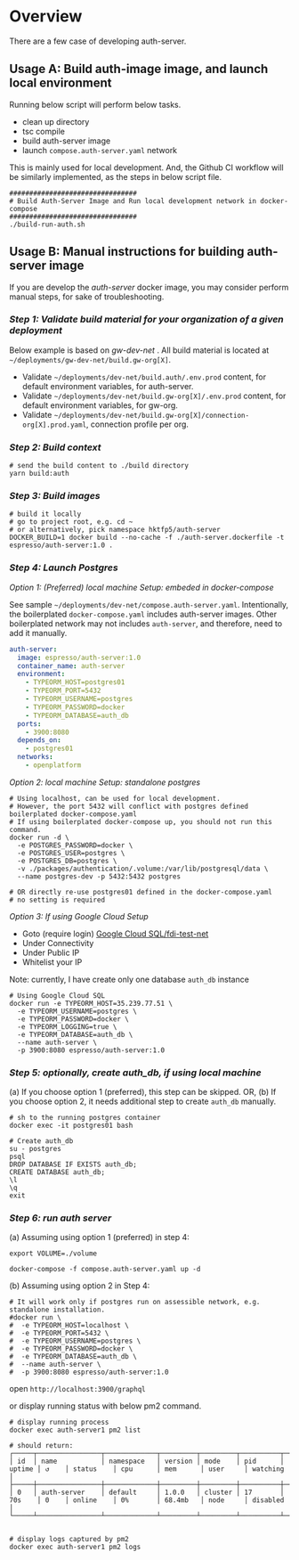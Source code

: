 # Overview

There are a few case of developing auth-server.

## Usage A: Build auth-image image, and launch local environment

Running below script will perform below tasks.

- clean up directory
- tsc compile
- build auth-server image
- launch `compose.auth-server.yaml` network

This is mainly used for local development. And, the Github CI workflow will be similarly implemented, as the
steps in below script file.

```shell script
################################
# Build Auth-Server Image and Run local development network in docker-compose
################################
./build-run-auth.sh
```

## Usage B: Manual instructions for building auth-server image

If you are develop the _auth-server_ docker image, you may consider perform manual steps, for sake of troubleshooting.

### _Step 1: Validate build material for your organization of a given deployment_

Below example is based on _gw-dev-net_ . All build material is located at `~/deployments/gw-dev-net/build.gw-org[X]`.

- Validate `~/deployments/dev-net/build.auth/.env.prod` content, for default environment variables, for auth-server.
- Validate `~/deployments/dev-net/build.gw-org[X]/.env.prod` content, for default environment variables, for gw-org.
- Validate `~/deployments/dev-net/build.gw-org[X]/connection-org[X].prod.yaml`, connection profile per org.

### _Step 2: Build context_

```shell script
# send the build content to ./build directory
yarn build:auth
```

### _Step 3: Build images_

```shell script
# build it locally
# go to project root, e.g. cd ~
# or alternatively, pick namespace hktfp5/auth-server
DOCKER_BUILD=1 docker build --no-cache -f ./auth-server.dockerfile -t espresso/auth-server:1.0 .
```

### _Step 4: Launch Postgres_

_Option 1: (Preferred) local machine Setup: embeded in docker-compose_

See sample `~/deployments/dev-net/compose.auth-server.yaml`. Intentionally, the boilerplated
`docker-compose.yaml` includes auth-server images. Other boilerplated network may not includes `auth-server`,
and therefore, need to add it manually.

```yaml
auth-server:
  image: espresso/auth-server:1.0
  container_name: auth-server
  environment:
    - TYPEORM_HOST=postgres01
    - TYPEORM_PORT=5432
    - TYPEORM_USERNAME=postgres
    - TYPEORM_PASSWORD=docker
    - TYPEORM_DATABASE=auth_db
  ports:
    - 3900:8080
  depends_on:
    - postgres01
  networks:
    - openplatform
```

_Option 2: local machine Setup: standalone postgres_

```shell script
# Using localhost, can be used for local development.
# However, the port 5432 will conflict with postgres defined boilerplated docker-compose.yaml
# If using boilerplated docker-compose up, you should not run this command.
docker run -d \
  -e POSTGRES_PASSWORD=docker \
  -e POSTGRES_USER=postgres \
  -e POSTGRES_DB=postgres \
  -v ./packages/authentication/.volume:/var/lib/postgresql/data \
  --name postgres-dev -p 5432:5432 postgres

# OR directly re-use postgres01 defined in the docker-compose.yaml
# no setting is required
```

_Option 3: If using Google Cloud Setup_

- Goto (require login) [Google Cloud SQL/fdi-test-net](https://console.cloud.google.com/sql/instances/fdi-test-net/connections?cloudshell=false&project=fdi-test-net)
- Under Connectivity
- Under Public IP
- Whitelist your IP

Note: currently, I have create only one database `auth_db` instance

```shell script
# Using Google Cloud SQL
docker run -e TYPEORM_HOST=35.239.77.51 \
  -e TYPEORM_USERNAME=postgres \
  -e TYPEORM_PASSWORD=docker \
  -e TYPEORM_LOGGING=true \
  -e TYPEORM_DATABASE=auth_db \
  --name auth-server \
  -p 3900:8080 espresso/auth-server:1.0
```

### _Step 5: optionally, create auth_db, if using local machine_

(a) If you choose option 1 (preferred), this step can be skipped. OR,
(b) If you choose option 2, it needs additional step to create `auth_db` manually.

```shell script
# sh to the running postgres container
docker exec -it postgres01 bash

# Create auth_db
su - postgres
psql
DROP DATABASE IF EXISTS auth_db;
CREATE DATABASE auth_db;
\l
\q
exit
```

### _Step 6: run auth server_

(a) Assuming using option 1 (preferred) in step 4:

```shell script
export VOLUME=./volume

docker-compose -f compose.auth-server.yaml up -d
```

(b) Assuming using option 2 in Step 4:

```shell script
# It will work only if postgres run on assessible network, e.g. standalone installation.
#docker run \
#  -e TYPEORM_HOST=localhost \
#  -e TYPEORM_PORT=5432 \
#  -e TYPEORM_USERNAME=postgres \
#  -e TYPEORM_PASSWORD=docker \
#  -e TYPEORM_DATABASE=auth_db \
#  --name auth-server \
#  -p 3900:8080 espresso/auth-server:1.0
```

open `http://localhost:3900/graphql`

or display running status with below pm2 command.

```shell script
# display running process
docker exec auth-server1 pm2 list

# should return:
┌─────┬────────────────┬─────────────┬─────────┬─────────┬──────────┬────────┬──────┬───────────┬──────────┬──────────┬──────────┬──────────┐
│ id  │ name           │ namespace   │ version │ mode    │ pid      │ uptime │ ↺    │ status    │ cpu      │ mem      │ user     │ watching │
├─────┼────────────────┼─────────────┼─────────┼─────────┼──────────┼────────┼──────┼───────────┼──────────┼──────────┼──────────┼──────────┤
│ 0   │ auth-server    │ default     │ 1.0.0   │ cluster │ 17       │ 70s    │ 0    │ online    │ 0%       │ 68.4mb   │ node     │ disabled │
└─────┴────────────────┴─────────────┴─────────┴─────────┴──────────┴────────┴──────┴───────────┴──────────┴──────────┴──────────┴──────────┘


# display logs captured by pm2
docker exec auth-server1 pm2 logs
```
